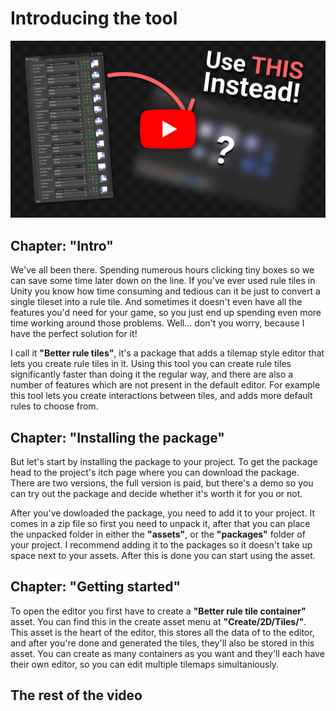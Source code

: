 # <!-- {docsify-ignore} -->

# Introducing the tool

[![The Solution to ALL of Your Rule Tile Problems!](./images/youtube-thumbnail.png)](https://www.youtube.com/channel/UCo-V8qAlHZWFRkUDCtc0cyQ)

## Chapter: "Intro"

We've all been there. Spending numerous hours clicking tiny boxes so we can save some time later down on the line. If you've ever used rule tiles in Unity you know how time consuming and tedious can it be just to convert a single tileset into a rule tile. And sometimes it doesn't even have all the features you'd need for your game, so you just end up spending even more time working around those problems. Well... don't you worry, because I have the perfect solution for it!

I call it **"Better rule tiles"**, it's a package that adds a tilemap style editor that lets you create rule tiles in it. Using this tool you can create rule tiles significantly faster than doing it the regular way, and there are also a number of features which are not present in the default editor. For example this tool lets you create interactions between tiles, and adds more default rules to choose from.

## Chapter: "Installing the package"

But let's start by installing the package to your project. To get the package head to the project's itch page where you can download the package. There are two versions, the full version is paid, but there's a demo so you can try out the package and decide whether it's worth it for you or not.

After you've dowloaded the package, you need to add it to your project. It comes in a zip file so first you need to unpack it, after that you can place the unpacked folder in either the **"assets"**, or the **"packages"** folder of your project. I recommend adding it to the packages so it doesn't take up space next to your assets. After this is done you can start using the asset.

## Chapter: "Getting started"

To open the editor you first have to create a **"Better rule tile container"** asset. You can find this in the create asset menu at **"Create/2D/Tiles/"**. This asset is the heart of the editor, this stores all the data of to the editor, and after you're done and generated the tiles, they'll also be stored in this asset. You can create as many containers as you want and they'll each have their own editor, so you can edit multiple tilemaps simultaniously.

## The rest of the video